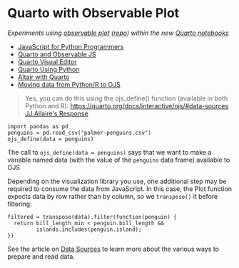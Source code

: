 # Quarto with Observable Plot

_Experiments using [observable plot](https://observablehq.com/@observablehq/plot) ([repo](https://github.com/observablehq/plot)) within the new [Quarto notebooks](https://quarto.org/)_

- [JavaScript for Python Programmers](https://observablehq.com/@ballingt/javascript-for-python-programmers)
- [Quarto and Observable JS](https://quarto.org/docs/interactive/ojs/)
- [Quarto Visual Editor](https://quarto.org/docs/visual-editor/)
- [Quarto Using Python](https://quarto.org/docs/computations/python.html)
- [Altair with Quarto](https://jjallaire.github.io/visualization-curriculum/)
- [Moving data from Python/R to OJS](https://quarto.org/docs/interactive/ojs/#data-sources)

> Yes, you can do this using the ojs_define() function (available in both Python and R): https://quarto.org/docs/interactive/ojs/#data-sources
> [JJ Allaire's Response](https://github.com/quarto-dev/quarto-cli/issues/749#event-6513759255)

```{python}
import pandas as pd
penguins = pd.read_csv("palmer-penguins.csv")
ojs_define(data = penguins)
```

The call to `ojs_define(data = penguins)` says that we want to make a variable named data (with the value of the `penguins` data frame) available to OJS

Depending on the visualization library you use, one additional step may be required to consume the data from JavaScript. In this case, the Plot function expects data by row rather than by column, so we `transpose()` it before filtering:

```{ojs}
filtered = transpose(data).filter(function(penguin) {
  return bill_length_min < penguin.bill_length &&
         islands.includes(penguin.island);
})
```

See the article on [Data Sources](https://quarto.org/docs/interactive/ojs/data-sources.html) to learn more about the various ways to prepare and read data.